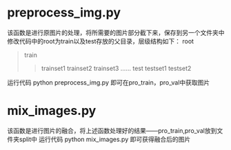 # preprocess_img.py

该函数是进行原图片的处理，将所需要的图片部分截下来，保存到另一个文件夹中
修改代码中的root为train以及test存放的父目录，层级结构如下：
root
> train
>> trainset1
>> trainset2
>> trainset3
>> ……
> test
>> testset1
>> testset2
    
 运行代码 python preprocess_img.py 
 即可在pro_train，pro_val中获取图片
 
 
 # mix_images.py
 
 该函数是进行图片的融合，将上述函数处理好的结果——pro_train,pro_val放到文件夹split中
 运行代码 python mix_images.py
 即可获得融合后的图片
